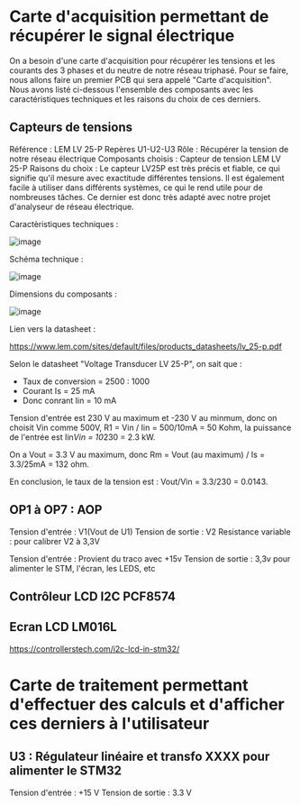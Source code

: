 # Carte d'acquisition permettant de récupérer le signal électrique

On a besoin d'une carte d'acquisition pour récupérer les tensions et les courants des 3 phases et du neutre de notre réseau triphasé. Pour se faire, nous allons faire un premier PCB qui sera appelé "Carte d'acquisition".
Nous avons listé ci-dessous l'ensemble des composants avec les caractéristiques techniques et les raisons du choix de ces derniers.

## Capteurs de tensions 
Référence : LEM LV 25-P 
Repères U1-U2-U3 
Rôle : Récupérer la tension de notre réseau électrique 
Composants choisis : Capteur de tension LEM LV 25-P
Raisons du choix : Le capteur LV25P est très précis et fiable, ce qui signifie qu'il mesure avec exactitude différentes tensions. Il est également facile à utiliser dans différents systèmes, ce qui le rend utile pour de nombreuses tâches. Ce dernier est donc très adapté avec notre projet d'analyseur de réseau électrique.


Caractèristiques techniques : 

![image](https://github.com/jsain78480/2324_Projet3DN_AnalyseurQualiteReseauElectrique/assets/144773577/42ebae67-2afa-42fd-a535-9975a1017a0a)

Schéma technique : 

![image](https://github.com/jsain78480/2324_Projet3DN_AnalyseurQualiteReseauElectrique/assets/144773577/8e5cee4c-4cc5-4115-b8be-255dfef610d6)

Dimensions du composants : 

![image](https://github.com/jsain78480/2324_Projet3DN_AnalyseurQualiteReseauElectrique/assets/144773577/c5bfaf82-d1ab-4d2a-9cc7-1e17e006b54c)

Lien vers la datasheet : 

https://www.lem.com/sites/default/files/products_datasheets/lv_25-p.pdf 

Selon le datasheet "Voltage Transducer LV 25-P", on sait que :
 - Taux de conversion = 2500 : 1000
 - Courant Is = 25 mA
 - Donc conrant Iin = 10 mA

Tension d'entrée est 230 V au maximum et -230 V au minmum, donc on choisit Vin comme 500V, R1 = Vin  / Iin = 500/10mA = 50 Kohm, la puissance de l'entrée est Iin*Vin = 10*230 = 2.3 kW.

On a Vout = 3.3 V au maximum, donc Rm = Vout (au maximum) / Is = 3.3/25mA = 132 ohm.

En conclusion, le taux de la tension est : Vout/Vin = 3.3/230 = 0.0143.  

## OP1 à OP7 : AOP
Tension d'entrée : V1(Vout de U1)
Tension de sortie : V2
Resistance variable : pour calibrer V2 à 3,3V  


Tension d'entrée : Provient du traco avec +15v
Tension de sortie : 3,3v pour alimenter le STM, l'écran, les LEDS, etc

## Contrôleur LCD I2C PCF8574 

## Ecran LCD LM016L

https://controllerstech.com/i2c-lcd-in-stm32/

# Carte de traitement permettant d'effectuer des calculs et d'afficher ces derniers à l'utilisateur 

## U3 : Régulateur linéaire et transfo XXXX pour alimenter le STM32
Tension d'entrée : +15 V
Tension de sortie : 3.3 V


